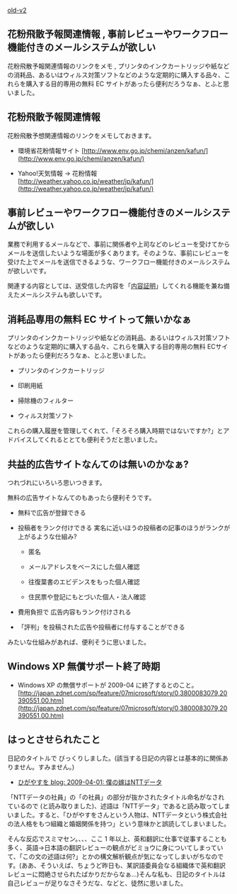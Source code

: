 [old-v2](ig090403-orig.html)

## 花粉飛散予報関連情報 , 事前レビューやワークフロー機能付きのメールシステムが欲しい

花粉飛散予報関連情報のリンクをメモ , プリンタのインクカートリッジや紙などの消耗品、あるいはウィルス対策ソフトなどのような定期的に購入する品々、これらを購入する目的専用の無料 EC サイトがあったら便利だろうなぁ、とふと思いました。


## 花粉飛散予報関連情報

花粉飛散予想関連情報のリンクをメモしておきます。


* 環境省花粉情報サイト
  [http://www.env.go.jp/chemi/anzen/kafun/](http://www.env.go.jp/chemi/anzen/kafun/)
  
* Yahoo!天気情報 → 花粉情報
  [http://weather.yahoo.co.jp/weather/jp/kafun/](http://weather.yahoo.co.jp/weather/jp/kafun/)

## 事前レビューやワークフロー機能付きのメールシステムが欲しい

業務で利用するメールなどで、事前に関係者や上司などのレビューを受けてからメールを送信したいような場面が多くあります。そのような、事前にレビューを受けた上でメールを送信できるような、ワークフロー機能付きのメールシステムが欲しいです。

関連する内容としては、送受信した内容を「[内容証明](http://www.post.japanpost.jp/service/fuka_service/syomei/index.html)」してくれる機能を兼ね備えたメールシステムも欲しいです。

## 消耗品専用の無料 EC サイトって無いかなぁ

プリンタのインクカートリッジや紙などの消耗品、あるいはウィルス対策ソフトなどのような定期的に購入する品々、これらを購入する目的専用の無料 ECサイトがあったら便利だろうなぁ、とふと思いました。


* プリンタのインクカートリッジ
  
* 印刷用紙
  
* 掃除機のフィルター
  
* ウィルス対策ソフト

これらの購入履歴を管理してくれて、「そろそろ購入時期ではないですか?」とアドバイスしてくれるととても便利そうだと思いました。

## 共益的広告サイトなんてのは無いのかなぁ?

つれづれにいろいろ思いつきます。

無料の広告サイトなんてのもあったら便利そうです。


* 無料で広告が登録できる
  
* 投稿者をランク付けできる
  実名に近いほうの投稿者の記事のほうがランクが上がるような仕組み?
  

  * 匿名
    
  * メールアドレスをベースにした個人確認
    
  * 往復葉書のエビデンスをもった個人確認
    
  * 住民票や登記にもとづいた個人・法人確認
  

  
* 費用負担で 広告内容もランク付けされる
  
* 「評判」を投稿された広告や投稿者に付与することができる

みたいな仕組みがあれば、便利そうに思いました。

## Windows XP 無償サポート終了時期


* Windows XP の無償サポートが 2009-04 に終了するとのこと。
  [http://japan.zdnet.com/sp/feature/07microsoft/story/0,3800083079,20390551,00.htm](http://japan.zdnet.com/sp/feature/07microsoft/story/0,3800083079,20390551,00.htm)

## はっとさせられたこと

日記のタイトルで びっくりしました。(該当する日記の内容とは基本的に関係ありません。すみません。)


* [ひがやすを blog: 2009-04-01: 僕の嫁はNTTデータ](http://d.hatena.ne.jp/higayasuo/20090401)

「NTTデータの社員」の「の社員」の部分が抜かされたタイトル命名がなされているので (と読み取りました)、述語は「NTTデータ」であると読み取ってしまいました。すると、「ひがやすをさんという人物は、NTTデータという株式会社の法人格をもつ組織と婚姻関係を持つ」という意味かと誤読してしまいました。

そんな反応でスミマセン。、、、ここ 1 年以上、英和翻訳に仕事で従事することも多く、英語→日本語の翻訳レビューの観点がビミョウに身についてしまっていて、「この文の述語は何?」とかの構文解析観点が気になってしまいがちなのです。(ああ、そういえば、ちょうど昨日も、某訳語委員会なる組織体で英和翻訳レビューに悶絶させられたばかりだからなぁ…)そんな私も、日記のタイトルは自己レビューが足りなさそうだな、などと、徒然に思いました。
